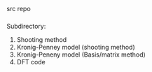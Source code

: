 src repo
###
Subdirectory:
1) Shooting method
2) Kronig-Penney model (shooting method)
3) Kronig-Peneny model (Basis/matrix method)
4) DFT code 

